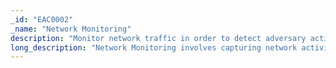 ```yaml
---
_id: "EAC0002"
_name: "Network Monitoring"
description: "Monitor network traffic in order to detect adversary activity."
long_description: "Network Monitoring involves capturing network activity data, including capturing server, firewall, and other relevant logs. A defender can send this data to a centralized collection location for further analysis. This analysis can be automated or manual. In either case, a defender can use Network Monitoring to identify anomalous traffic patterns, large or unexpected data transfers, and other activity that may reveal the presence of an adversary.  Monitoring is essential to maintain situational awareness of adversary activities to ensure operational safety and make progress towards the defender’s goals. Careful pre-operational planning should be done to properly instrument the engagement environment to ensure that all key network traffic is collected. Some use cases of network monitoring include detecting unexpected outbound traffic, systems establishing connections using encapsulated protocols, and known adversary C2 protocols."
---
```

